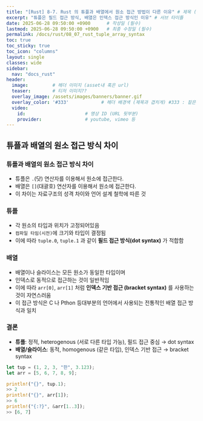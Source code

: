 ```yaml
---
title: "[Rust] 8-7. Rust 의 튜플과 배열에서 원소 접근 방법이 다른 이유" # 제목 (필수)
excerpt: "튜플은 필드 접근 방식, 배열은 인덱스 접근 방식인 이유" # 서브 타이틀
date: 2025-06-28 09:50:00 +0900      # 작성일 (필수)
lastmod: 2025-06-28 09:50:00 +0900   # 최종 수정일 (필수)
permalink: /docs/rust/08_07_rust_tuple_array_syntax
toc: true
toc_sticky: true
toc_icon: "columns"
layout: single
classes: wide
sidebar:
  nav: "docs_rust"
header: 
  image:         # 헤더 이미지 (asset내 혹은 url)
  teaser:        # 티저 이미지??
  overlay_image: /assets/images/banners/banner.gif
  overlay_color: '#333'            # 헤더 배경색 (제목과 겹치게) #333 : 짙은 회색 (필수)
  video:
    id:                      # 영상 ID (URL 뒷부분)
    provider:                # youtube, vimeo 등
---
```


<!--postNo: 20250628_001-->


## 튜플과 배열의 원소 접근 방식 차이  

### 튜플과 배열의 원소 접근 방식 차이  

- 튜플은 `.`(닷) 연산자를 이용해서 원소에 접근한다.  
- 배열은 `[]`(대괄호) 연산자를 이용해서 원소에 접근한다.  
- 이 차이는 자료구조의 성격 차이와 언어 설계 철학에 따른 것  

### 튜플  

- 각 원소의 타입과 위치가 고정되어있음  
- `컴파일 타임(시전)`에 크기와 타입이 결정됨  
- 이에 따라 `tuple.0`, `tuple.1` 과 같이 **필드 접근 방식(dot syntax)** 가 적합함  

### 배열  

- 배열이나 슬라이스는 모든 원소가 동일한 타입이며  
- 인덱스로 동적으로 접근하는 것이 일반적임  
- 이에 따라 `arr[0]`, `arr[1]` 처럼 **인덱스 기반 접근 (bracket syntax)** 를 사용하는 것이 자연스러움  
- 이 접근 방식은 C 나 Pthon 등대부분의 언어에서 사용되는 전통적인 배열 접근 방식과 일치  

### 결론  

- **튜플**: 정적, heterogenous (서로 다른 타입 가능), 필드 접근 중심 → dot syntax  
- **배열/슬라이스**: 동적, homogenous (같은 타입), 인덱스 기반 접근 → bracket syntax  


```rust
let tup = (1, 2, 3, "한", 3.123);
let arr = [5, 6, 7, 8, 9];

println!("{}", tup.1);
>> 2
println!("{}", arr[1]);
>> 6
println!("{:?}", &arr[1..3]);
>> [6, 7]
```
